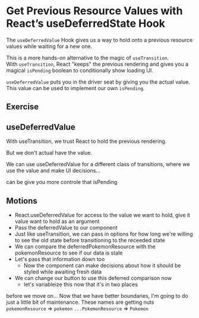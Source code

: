 # Get Previous Resource Values with React’s useDeferredState Hook

The `useDeferredValue` Hook gives us a way to hold onto a previous resource values while waiting for a new one.

This is a more hands-on alternative to the magic of `useTransition`.  
With `useTransition`, React "keeps" the previous rendering and gives you a magical `isPending` boolean to conditionally show loading UI.

`useDeferredValue` puts you in the driver seat by giving you the actual value.  
This value can be used to implement our own `isPending`.

## Exercise

## useDeferredValue

With useTransition, we trust React to hold the previous rendering.

But we don't actual have the value.

We can use useDeferredValue for a different class of transitions, where we use the value and make UI decisions...

can be give you more controle that isPending

## Motions

- React.useDeferredValue for access to the value we want to hold, give it value want to hold as an argument
- Pass the deferredValue to our component
- Just like useTransition, we can pass in options for how long we're willing to see the old state before transitioning to the receeded state
- We can compare the deferredPokemonResource with the pokemonResource to see if our data is stale
- Let's pass that information down too
  - Now the component can make decisions about how it should be styled while awaiting fresh data
- We can change our button to use this deferred comparison now
  - let's variableize this now that it's in two places

before we move on...
Now that we have better boundaries, I'm going to do just a little bit of maintenance.
These names are getting nuts
`pokemonResource` => `pokemon`
`...PokemonResource` => `Pokemon`
